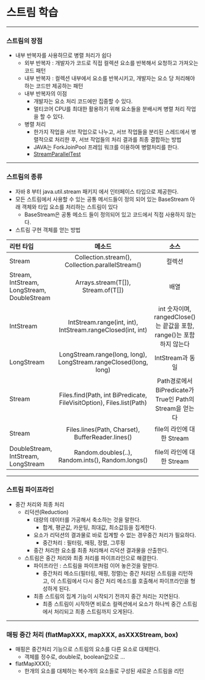 # 스트림 학습 

---
### 스트림의 장점 
- 내부 반복자를 사용하므로 병렬 처리가 쉽다
  - 외부 반복자 : 개발자가 코드로 직접 컬렉션 요소를 반복해서 요청하고 가져오는 코드 패턴 
  - 내부 반복자 : 컬렉션 내부에서 요소를 반복시키고, 개발자는 요소 당 처리해야하는 코드만 제공하는 패턴 
  - 내부 반복자의 이점
    - 개발자는 요소 처리 코드에만 집중할 수 있다. 
    - 멀티코어 CPU를 최대한 활용하기 위해 요소들을 분배시켜 병렬 처리 작업을 할 수 있다. 
  - 병렬 처리 
    - 한가지 작업을 서브 작업으로 나누고, 서브 작업들을 분리된 스레드에서 병렬적으로 처리한 후, 서브 작업들의 처리 결과를 최종 결합하는 방법 
    - JAVA는 ForkJoinPool 프레임 워크를 이용하여 병렬처리를 한다. 
    - [StreamParallelTest](https://github.com/jhsong2580/Reading/blob/master/effectivejava/src/test/java/StreamStudy.java)

---
### 스트림의 종류 
- 자바 8 부터 java.util.stream 패키지 에서 인터페이스 타입으로 제공한다. 
- 모든 스트림에서 사용할 수 있는 공통 메서드들이 정의 되어 있는 BaseStream 아래 객체와 타입 요소를 처리하는 스트림이 있다
  - BaseStream은 공통 메소드 들이 정의되어 있고 코드에서 직접 사용하지 않는다. 
- 스트림 구현 객체를 얻는 방법 

| 리턴 타입                                          |                                 메소드                                  |                         소스                         |
|:-----------------------------------------------|:--------------------------------------------------------------------:|:--------------------------------------------------:|
| Stream<T>                                      |           Collection.stream(), Collection.parallelStream()           |                        컬렉션                         |
| Stream<T>, IntStream, LongStream, DoubleStream |                  Arrays.stream(T[]), Stream.of(T[])                  |                         배열                         |
| IntStream                                      |      IntStream.range(int, int), IntStream.rangeClosed(int, int)      | int 숫자이며, rangedClose()는 끝값을 포함, range()는 포함하지 않는다 |
| LongStream                                     |   LongStream.range(long, long), LongStream.rangeClosed(long, long)   |                   IntStream과 동일                    |
| Stream<Path>                                   | Files.find(Path, int BiPredicate, FileVisitOption), Files.list(Path) |   Path경로에서 BiPredicate가 True인 Path의 Stream을 얻는다    |
| Stream<String>                                 |           Files.lines(Path, Charset), BufferReader.lines()           |                file의 라인에 대한 Stream                 |
| DoubleStream, IntStream, LongStream            |          Random.doubles(..), Random.ints(), Random.longs()           |                file의 라인에 대한 Stream                 |

---
### 스트림 파이프라인
- 중간 처리와 최종 처리 
  - 리덕션(Reduction)
    - 대량의 데이터를 가공해서 축소하는 것을 말한다. 
      - 합계, 평균값, 카운팅, 최대값, 최소값등을 집계한다. 
    - 요소가 리덕션의 결과물로 바로 집계할 수 없는 경우중간 처리가 필요하다. 
      - 중간처리 : 필터링, 매핑, 정렬, 그루핑 
    - 중간 처리한 요소를 최종 처리해서 리덕션 결과물을 산출한다. 
  - 스트림은 중간 처리와 최종 처리를 파이프라인으로 해결한다. 
    - 파이프라인 : 스트림을 파이프처럼 이어 놓은것을 말한다. 
      - 중간처리 메소드(필터링, 매핑, 정렬)는 중간 처리된 스트림을 리턴하고, 이 스트림에서 다시 중간 처리 메소드를 호출해서 파이프라인을 형성하게 된다. 
    - 최종 스트림의 집계 기능이 시작되기 전까지 중간 처리는 지연된다. 
      - 최종 스트림이 시작하면 비로소 컬렉션에서 요소가 하나씩 중간 스트림에서 처리되고 최종 스트림까지 오게된다. 
---
### 매핑 중간 처리 (flatMapXXX, mapXXX, asXXXStream, box)
- 매핑은 중간처리 기능으로 스트림의 요소를 다른 요소로 대체한다. 
  - 객체를 정수로, double로, boolean값으로 ...
- flatMapXXX();
  - 한개의 요소를 대체하는 복수개의 요소들로 구성된 새로운 스트림을 리턴